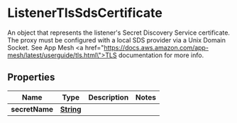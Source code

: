 

# ListenerTlsSdsCertificate

An object that represents the listener's Secret Discovery Service certificate. The proxy must be configured with a local SDS provider via a Unix Domain Socket. See App Mesh <a href=\"https://docs.aws.amazon.com/app-mesh/latest/userguide/tls.html\">TLS documentation</a> for more info.

## Properties

| Name | Type | Description | Notes |
|------------ | ------------- | ------------- | -------------|
|**secretName** | [**String**](String.md) |  |  |



